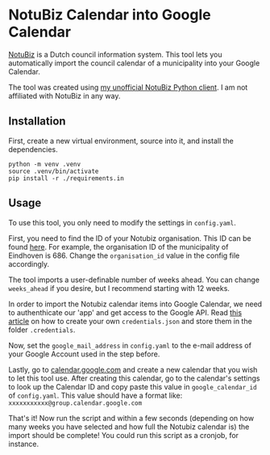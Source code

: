 # NotuBiz Calendar into Google Calendar
[NotuBiz](https://www.notubiz.nl/) is a Dutch council information system. 
This tool lets you automatically import the council calendar of a municipality into your Google Calendar.

The tool was created using [my unofficial NotuBiz Python client](https://github.com/RutgerRauws/python-notubiz).
I am not affiliated with NotuBiz in any way.

## Installation
First, create a new virtual environment, source into it, and install the dependencies.
```
python -m venv .venv
source .venv/bin/activate
pip install -r ./requirements.in
```

## Usage
To use this tool, you only need to modify the settings in `config.yaml`.

First, you need to find the ID of your Notubiz organisation. This ID can be found [here](https://api.notubiz.nl/organisations).
For example, the organisation ID of the municipality of Eindhoven is 686. 
Change the `organisation_id` value in the config file accordingly.

The tool imports a user-definable number of weeks ahead. You can change `weeks_ahead` if you desire, but I recommend starting with 12 weeks.

In order to import the Notubiz calendar items into Google Calendar, we need to authenthicate our 'app' and get access to the Google API. Read [this article](https://google-calendar-simple-api.readthedocs.io/en/latest/getting_started.html) on how to create your own `credentials.json` and store them in the folder `.credentials`.

Now, set the `google_mail_address` in `config.yaml` to the e-mail address of your Google Account used in the step before.

Lastly, go to [calendar.google.com](https://calendar.google.com) and create a new calendar that you wish to let this tool use.
After creating this calendar, go to the calendar's settings to look up the Calendar ID and copy paste this value in  `google_calendar_id` of `config.yaml`. This value should have a format like: `xxxxxxxxxxx@group.calendar.google.com`

That's it! Now run the script and within a few seconds (depending on how many weeks you have selected and how full the Notubiz calendar is) the import should be complete! You could run this script as a cronjob, for instance.